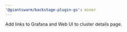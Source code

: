```yaml
---
'@giantswarm/backstage-plugin-gs': minor
---
```


Add links to Grafana and Web UI to cluster details page.
